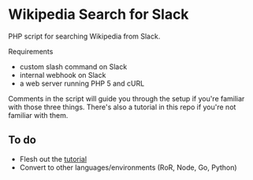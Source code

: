# Wikipedia Search for Slack

PHP script for searching Wikipedia from Slack.

Requirements 

* custom slash command on Slack
* internal webhook on Slack
* a web server running PHP 5 and cURL

Comments in the script will guide you through the setup if you're familiar with those three things. There's also a tutorial in this repo if you're not familiar with them.

## To do

* Flesh out the [tutorial](https://github.com/mccreath/Wikipedia-Search-for-Slack/blob/master/docs/TUTORIAL.md)
* Convert to other languages/environments (RoR, Node, Go, Python)

